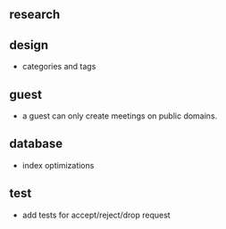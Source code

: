 ## research

## design

- categories and tags

## guest

- a guest can only create meetings on public domains.

## database

- index optimizations

## test

- add tests for accept/reject/drop request
